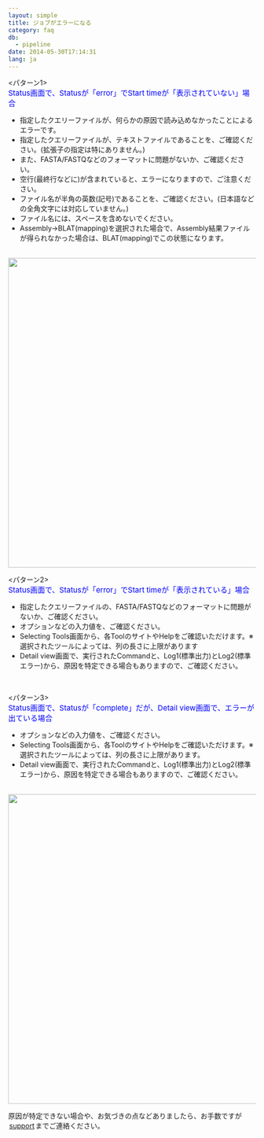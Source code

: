 ```yaml
---
layout: simple
title: ジョブがエラーになる
category: faq
db:
  - pipeline
date: 2014-05-30T17:14:31
lang: ja
---
```




<p>
  &lt;パターン1&gt;<br><span style="font-size: 15px; color:rgb(0,0,255)">Status画面で、Statusが「error」でStart timeが「表示されていない」場合</span>
</p>
<ul>
  <li>指定したクエリーファイルが、何らかの原因で読み込めなかったことによるエラーです。</li>
  <li>指定したクエリーファイルが、<span class="red">テキストファイル</span>であることを、ご確認ください。(拡張子の指定は特にありません。)</li>
  <li>また、FASTA/FASTQなどのフォーマットに問題がないか、ご確認ください。</li>
  <li>空行(最終行などに)が含まれていると、エラーになりますので、ご注意ください。</li>
  <li>ファイル名が半角の英数(記号)であることを、ご確認ください。(日本語などの全角文字には対応していません。)</li>
  <li>ファイル名には、<span class="red">スペースを含めないでください</span>。</li>
  <li><span class="red">Assembly→BLAT(mapping)を選択された場合</span>で、Assembly結果ファイルが得られなかった場合は、BLAT(mapping)でこの状態になります。</li>
</ul><br><a href="{{ site.baseurl }}/assets/images/news/FAQ_2_1.png"><img src="{{ site.baseurl }}/assets/images/news/FAQ_2_1.png" class="alignnone" style="width: 630px;"></a><br>
<p>
  &lt;パターン2&gt;<br><span style="font-size: 15px; color:rgb(0,0,255)">Status画面で、Statusが「error」でStart timeが「表示されている」場合</span>
</p>
<ul>
  <li>指定したクエリーファイルの、FASTA/FASTQなどのフォーマットに問題がないか、ご確認ください。</li>
  <li>オプションなどの入力値を、ご確認ください。</li>
  <li>Selecting Tools画面から、各ToolのサイトやHelpをご確認いただけます。※選択されたツールによっては、列の長さに上限があります</li>
  <li>Detail view画面で、実行されたCommandと、Log1(標準出力)とLog2(標準エラー)から、原因を特定できる場合もありますので、ご確認ください。</li>
</ul><br>
<p>
  &lt;パターン3&gt;<br><span style="font-size: 15px; color:rgb(0,0,255)">Status画面で、Statusが「complete」だが、Detail view画面で、エラーが出ている場合</span></p>
<ul>
  <li>オプションなどの入力値を、ご確認ください。</li>
  <li>Selecting Tools画面から、各ToolのサイトやHelpをご確認いただけます。※選択されたツールによっては、列の長さに上限があります。</li>
  <li>Detail view画面で、実行されたCommandと、Log1(標準出力)とLog2(標準エラー)から、原因を特定できる場合もありますので、ご確認ください。</li>
</ul><br><a href="{{ site.baseurl }}/assets/images/news/FAQ_1_3.png"><img src="{{ site.baseurl }}/assets/images/news/FAQ_1_3.png" class="alignnone" style="width: 630px;"></a><br>
<p>原因が特定できない場合や、お気づきの点などありましたら、お手数ですが<a href="https://sites.google.com/a/g.nig.ac.jp/pipeline_help/home/support" style="text-decoration:underline;background-color:initial;padding-top:2px;padding-right:2px;padding-bottom:2px;padding-left:2px"><span style="font-color: #000000;">support</span></a>までご連絡ください。</p>